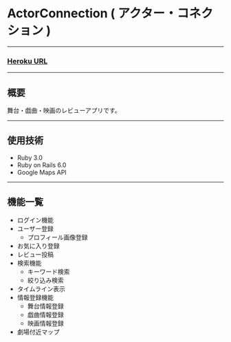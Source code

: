 # ActorConnection ( アクター・コネクション )

***

### [Heroku URL](https://git.heroku.com/actor-connection.git)

***

## 概要
舞台・戯曲・映画のレビューアプリです。

***

## 使用技術
- Ruby 3.0
- Ruby on Rails 6.0
- Google Maps API

***

## 機能一覧
- ログイン機能
- ユーザー登録
  - プロフィール画像登録
- お気に入り登録
- レビュー投稿
- 検索機能
  - キーワード検索
  - 絞り込み検索
- タイムライン表示
- 情報登録機能
  - 舞台情報登録
  - 戯曲情報登録
  - 映画情報登録
- 劇場付近マップ
